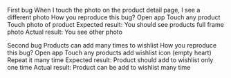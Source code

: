 First bug 
When I touch the photo on the product detail page, I see a different photo
How you reproduce this bug?
Open app
Touch any product
Touch photo of product 
Expected result: You should see products full frame photo
Actual result: You see other photo

Second bug 
Products can add many times to wishlist 
How you reproduce this bug?
Open app
Touch any products add wishlist icon (empty heart)
Repeat it many time
Expected result: Product should add to wishlist only one time
Actual result: Product can be add to wishlist many time
